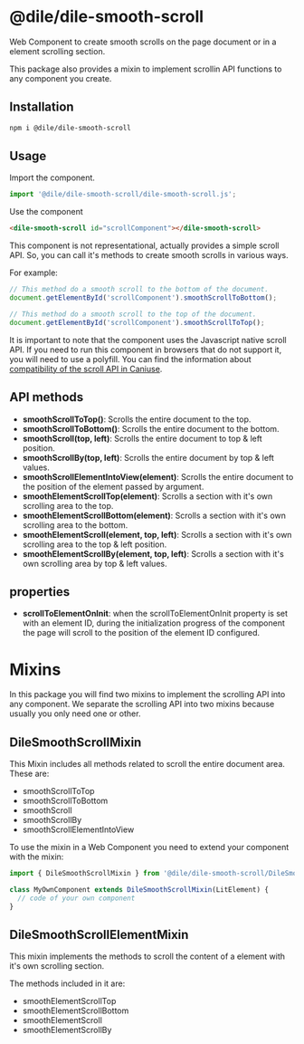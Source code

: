 # @dile/dile-smooth-scroll

Web Component to create smooth scrolls on the page document or in a element scrolling section.

This package also provides a mixin to implement scrollin API functions to any component you create.

## Installation

```bash
npm i @dile/dile-smooth-scroll
```

## Usage

Import the component.

```javascript
import '@dile/dile-smooth-scroll/dile-smooth-scroll.js';
```

Use the component

```html
<dile-smooth-scroll id="scrollComponent"></dile-smooth-scroll>
```

This component is not representational, actually provides a simple scroll API. So, you can call it's methods to create smooth scrolls in various ways. 

For example:

```javascript
// This method do a smooth scroll to the bottom of the document.
document.getElementById('scrollComponent').smoothScrollToBottom();

// This method do a smooth scroll to the top of the document.
document.getElementById('scrollComponent').smoothScrollToTop();
```

It is important to note that the component uses the Javascript native scroll API. If you need to run this component in browsers that do not support it, you will need to use a polyfill. You can find the information about [compatibility of the scroll API in Caniuse](https://caniuse.com/#feat=element-scroll-methods).

## API methods

- **smoothScrollToTop()**: Scrolls the entire document to the top.
- **smoothScrollToBottom()**: Scrolls the entire document to the bottom.
- **smoothScroll(top, left)**: Scrolls the entire document to top & left position.
- **smoothScrollBy(top, left)**: Scrolls the entire document by top & left values.
- **smoothScrollElementIntoView(element)**: Scrolls the entire document to the position of the element passed by argument.
- **smoothElementScrollTop(element)**: Scrolls a section with it's own scrolling area to the top.
- **smoothElementScrollBottom(element)**: Scrolls a section with it's own scrolling area to the bottom.
- **smoothElementScroll(element, top, left)**: Scrolls a section with it's own scrolling area to the top & left position.
- **smoothElementScrollBy(element, top, left)**: Scrolls a section with it's own scrolling area by top & left values.

## properties

- **scrollToElementOnInit**: when the scrollToElementOnInit property is set with an element ID, during the initialization progress of the component the page will scroll to the position of the element ID configured.
 
# Mixins

In this package you will find two mixins to implement the scrolling API into any component. We separate the scrolling API into two mixins because usually you only need one or other.

## DileSmoothScrollMixin

This Mixin includes all methods related to scroll the entire document area. These are:

- smoothScrollToTop
- smoothScrollToBottom
- smoothScroll
- smoothScrollBy
- smoothScrollElementIntoView

To use the mixin in a Web Component you need to extend your component with the mixin:

```javascript
import { DileSmoothScrollMixin } from '@dile/dile-smooth-scroll/DileSmoothScrollMixin';

class MyOwnComponent extends DileSmoothScrollMixin(LitElement) {
  // code of your own component
}
```

## DileSmoothScrollElementMixin

This mixin implements the methods to scroll the content of a element with it's own scrolling section.

The methods included in it are:

- smoothElementScrollTop
- smoothElementScrollBottom
- smoothElementScroll
- smoothElementScrollBy
